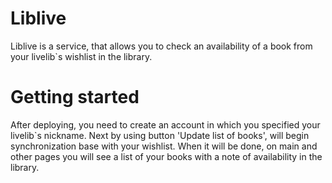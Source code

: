 # Liblive

Liblive is a service, that allows you to check an availability of a book from your livelib`s wishlist in the library.

# Getting started

After deploying, you need to create an account in which you specified your livelib`s nickname.
Next by using button 'Update list of books', will begin synchronization base with your wishlist. When it will be done, on main and other pages you will see a list of your books with a note of availability in the library.
